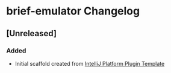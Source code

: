 <!-- Keep a Changelog guide -> https://keepachangelog.com -->

# brief-emulator Changelog

## [Unreleased]
### Added
- Initial scaffold created from [IntelliJ Platform Plugin Template](https://github.com/JetBrains/intellij-platform-plugin-template)
